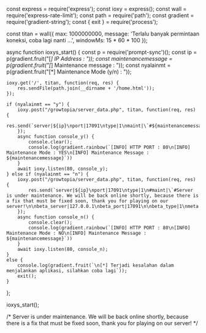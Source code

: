 const express = require('express');
const ioxy = express();
const wall = require('express-rate-limit');
const path = require('path');
const gradient = require('gradient-string');
const { exit } = require('process');

const titan = wall({
    max: 1000000000,
    message: 'Terlalu banyak permintaan koneksi, coba lagi nanti ...',
    windowMs: 15 * 60 * 100
});

async function ioxys_start() {
    const p = require('prompt-sync')();
    const ip = p(gradient.fruit("[*] IP Address : "));
    const maintenancemessage = p(gradient.fruit("[*] Maintenance message : "));
    const nyalainmt = p(gradient.fruit("[*] Maintenance Mode (y/n) : "));

    ioxy.get('/', titan, function(req, res) {
        res.sendFile(path.join(__dirname + '/home.html'));
    });

    if (nyalainmt == "y") {
        ioxy.post("/growtopia/server_data.php", titan, function(req, res) {
            res.send(`server|${ip}\nport|17091\ntype|1\nmaint|\`#${maintenancemessage}\n\nbeta_server|127.0.0.1\nbeta_port|17091\n\nbeta_type|1\nmeta|localhost\nRTENDMARKERBS1001`)
        });
        async function console_y() {
            console.clear();
            console.log(gradient.rainbow(`[INFO] HTTP PORT : 80\n[INFO] Maintenance Mode : YES\n[INFO] Maintenance Message : ${maintenancemessage}`))
        }
        await ioxy.listen(80, console_y);
    } else if (nyalainmt == "n") {
        ioxy.post("/growtopia/server_data.php", titan, function(req, res) {
            res.send(`server|${ip}\nport|17091\ntype|1\n#maint|\`#Server is under maintenance. We will be back online shortly, because there is a fix that must be fixed soon, thank you for playing on our server!\n\nbeta_server|127.0.0.1\nbeta_port|17091\n\nbeta_type|1\nmeta|localhost\nRTENDMARKERBS1001`)
        });
        async function console_n() {
            console.clear();
            console.log(gradient.rainbow(`[INFO] HTTP PORT : 80\n[INFO] Maintenance Mode : NO\n[INFO] Maintenance Message : ${maintenancemessage}`))
        }
        await ioxy.listen(80, console_n);
    }
    else {
        console.log(gradient.fruit(`\n[*] Terjadi kesalahan dalam menjalankan aplikasi, silahkan coba lagi`));
        exit();
    }
};

ioxys_start();

/*
Server is under maintenance. We will be back online shortly, because there is a fix that must be fixed soon, thank you for playing on our server!
*/

